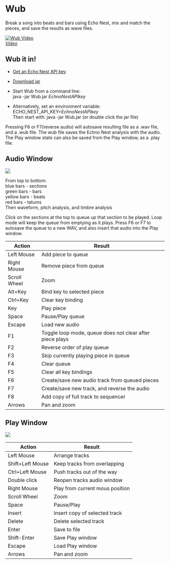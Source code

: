 Wub
==============
Break a song into beats and bars using Echo Nest, mix and match the pieces, and save the results as wave files.

[![Wub Video](http://img.youtube.com/vi/ZnIUgSVO0Cs/0.jpg)](http://www.youtube.com/watch?v=ZnIUgSVO0Cs)<br>
[*Video*](http://www.youtube.com/watch?v=ZnIUgSVO0Cs)


Wub it in!
----
* [Get an Echo Nest API key](https://developer.echonest.com/account/register)

* [Download jar](https://github.com/raver1975/Wub/blob/master/Wub.jar?raw=true)

* Start Wub from a command line:<br>
java -jar Wub.jar *EchnoNestAPIkey*

* Alternatively, set an environment variable: ECHO_NEST_API_KEY=*EchnoNestAPIkey*<br>
Then start with: java -jar Wub.jar (or double click the jar file)

Pressing F6 or F7(reverse audio) will autosave resulting file as a .wav file, and a .wub file. The wub file saves the Echno Nest analysis with the audio. The Play window state can also be saved from the Play window, as a .play file.

Audio Window
----
![](https://cloud.githubusercontent.com/assets/385280/5041990/d08c4182-6b92-11e4-975e-d96523ddd970.png)

From top to bottom:<br>
blue bars   - sections<br>
green bars  - bars<br>
yellow bars - beats<br>
red bars    - tatums<br>
Then waveform, pitch analysis, and timbre analysis<br>

Click on the sections at the top to queue up that section to be played. Loop mode will keep the queue from emptying as it plays. Press F6 or F7 to autosave the queue to a new WAV, and also insert that audio into the Play window.

Action			|Result
----------------|-----------------------------------------
Left Mouse		|Add piece to queue
Right Mouse		|Remove piece from queue
Scroll Wheel	|Zoom
Alt+Key			|Bind key to selected piece
Ctrl+Key		|Clear key binding
Key				|Play piece
Space			|Pause/Play queue
Escape 			|Load new audio
F1				|Toggle loop mode, queue does not clear after piece plays
F2         		|Reverse order of play queue
F3				|Skip currently playing piece in queue
F4				|Clear queue
F5              |Clear all key bindings
F6              |Create/save new audio track from queued pieces
F7				|Create/save new track, and reverse the audio
F8				|Add copy of full track to sequencer
Arrows			|Pan and zoom

Play Window
----
![](https://cloud.githubusercontent.com/assets/385280/5042056/4338c13c-6b94-11e4-866d-cba77885aef5.png)

Action			|Result
----------------|-----------------------------------------
Left Mouse 		|Arrange tracks
Shift+Left Mouse|Keep tracks from overlapping
Ctrl+Left Mouse |Push tracks out of the way
Double click	|Reopen tracks audio window
Right Mouse		|Play from current mous position
Scroll Wheel	|Zoom
Space			|Pause/Play
Insert			|Insert copy of selected track
Delete			|Delete selected track
Enter			|Save to file
Shift-Enter		|Save Play window
Escape			|Load Play window
Arrows			|Pan and zoom
